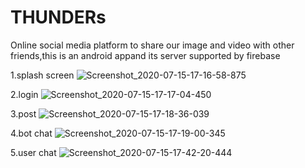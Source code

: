 # THUNDERs
Online social media platform to share our image and video with other friends,this is an android appand its server supported by firebase

1.splash screen
![Screenshot_2020-07-15-17-16-58-875](https://user-images.githubusercontent.com/56879646/107123067-88523d80-68c1-11eb-9043-b2306a7ef8c7.jpeg)

2.login
![Screenshot_2020-07-15-17-17-04-450](https://user-images.githubusercontent.com/56879646/107123070-8b4d2e00-68c1-11eb-9f38-4a11aaed2d3d.jpeg)

3.post
![Screenshot_2020-07-15-17-18-36-039](https://user-images.githubusercontent.com/56879646/107123088-9ef89480-68c1-11eb-90f5-c38507acb9a7.jpeg)

4.bot chat
![Screenshot_2020-07-15-17-19-00-345](https://user-images.githubusercontent.com/56879646/107123097-a61fa280-68c1-11eb-9fbf-eee79a5a9394.jpeg)

5.user chat
![Screenshot_2020-07-15-17-42-20-444](https://user-images.githubusercontent.com/56879646/107123101-ab7ced00-68c1-11eb-8f1f-740bad77d8f0.jpeg)
